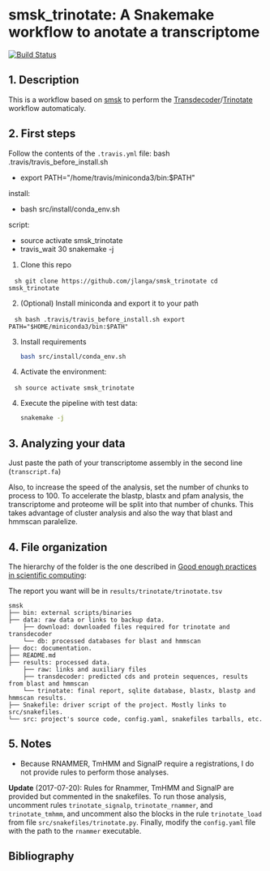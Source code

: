 # smsk_trinotate: A Snakemake workflow to anotate a transcriptome

[![Build Status](https://travis-ci.org/jlanga/smsk_trinotate.svg?branch=master)](https://travis-ci.org/jlanga/smsk_trinotate)

## 1. Description

This is a workflow based on [smsk](https://github.com/jlanga/smsk) to perform the [Transdecoder](https://transdecoder.github.io/)/[Trinotate](https://trinotate.github.io/) workflow automaticaly.

## 2. First steps

Follow the contents of the `.travis.yml` file:
bash .travis/travis_before_install.sh
  - export PATH="/home/travis/miniconda3/bin:$PATH"

install:
  - bash src/install/conda_env.sh

script:
  - source activate smsk_trinotate
  - travis_wait 30 snakemake -j
1. Clone this repo

    ```sh
    git clone https://github.com/jlanga/smsk_trinotate
    cd smsk_trinotate
    ```

2. (Optional) Install miniconda and export it to your path

    ```sh
    bash .travis/travis_before_install.sh
    export PATH="$HOME/miniconda3/bin:$PATH"
    ```

3. Install requirements
    ```sh
    bash src/install/conda_env.sh
    ```

4. Activate the environment:

    ```sh
    source activate smsk_trinotate
    ```

4. Execute the pipeline with test data:

    ```sh
    snakemake -j
    ```

## 3. Analyzing your data

Just paste the path of your transcriptome assembly in the second line (`transcript.fa`)

Also, to increase the speed of the analysis, set the number of chunks to process to 100. To accelerate the blastp, blastx and pfam analysis, the transcriptome and proteome will be split into that number of chunks. This takes advantage of cluster analysis and also the way that blast and hmmscan paralelize.


## 4. File organization

The hierarchy of the folder is the one described in [Good enough practices in scientific computing](https://swcarpentry.github.io/good-enough-practices-in-scientific-computing/):

The report you want will be in  `results/trinotate/trinotate.tsv`

```
smsk
├── bin: external scripts/binaries
├── data: raw data or links to backup data.
    ├── download: downloaded files required for trinotate and transdecoder
    └── db: processed databases for blast and hmmscan
├── doc: documentation.
├── README.md
├── results: processed data.
    ├── raw: links and auxiliary files
    ├── transdecoder: predicted cds and protein sequences, results from blast and hmmscan
    └── trinotate: final report, sqlite database, blastx, blastp and hmmscan results.
├── Snakefile: driver script of the project. Mostly links to src/snakefiles.
└── src: project's source code, config.yaml, snakefiles tarballs, etc.
```



## 5. Notes

- Because RNAMMER, TmHMM and SignalP require a registrations, I do not provide rules to perform those analyses.

__Update__ (2017-07-20): Rules for Rnammer, TmHMM and SignalP are provided but commented in the snakefiles. To run those analysis, uncomment rules `trinotate_signalp`, `trinotate_rnammer`, and `trinotate_tmhmm`, and uncomment also the blocks in the rule `trinotate_load` from file `src/snakefiles/trinotate.py`. Finally, modify the `config.yaml` file with the path to the `rnammer` executable.

## Bibliography
